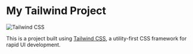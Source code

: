 # My Tailwind Project

![Tailwind CSS](https://upload.wikimedia.org/wikipedia/commons/9/95/Tailwind_CSS_logo.svg)

This is a project built using [Tailwind CSS](https://tailwindcss.com/), a utility-first CSS framework for rapid UI development.

